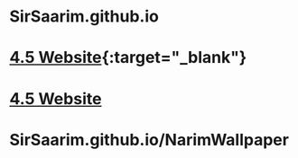 # SirSaarim.github.io

# [4.5 Website](https://sirsaarim.github.io/FourPointFive/Website/ "4.5 Website"){:target="_blank"}


# <a href="https://sirsaarim.github.io/FourPointFive/Website/" target="_blank">4.5 Website</a>

# SirSaarim.github.io/NarimWallpaper
